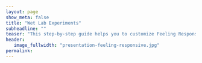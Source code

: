 ```yaml
---
layout: page
show_meta: false
title: "Wet Lab Experiments"
subheadline: ""
teaser: "This step-by-step guide helps you to customize Feeling Responsive to your needs."
header:
   image_fullwidth: "presentation-feeling-responsive.jpg"
permalink: 
---
```

